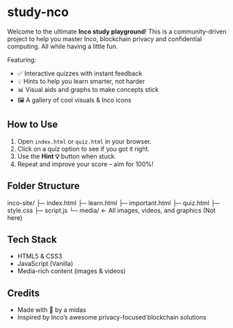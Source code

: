 # study-nco

Welcome to the ultimate **Inco study playground**! This is a community-driven project to help you master Inco, blockchain privacy and confidential computing. All while having a little fun.  

Featuring:  
- ✅ Interactive quizzes with instant feedback  
- 💡 Hints to help you learn smarter, not harder  
- 📊 Visual aids and graphs to make concepts stick  
- 🖼️ A gallery of cool visuals & Inco icons  

## How to Use

1. Open `index.html` or `quiz.html` in your browser.  
2. Click on a quiz option to see if you got it right.  
3. Use the **Hint 💡** button when stuck.  
5. Repeat and improve your score – aim for 100%!  

## Folder Structure
inco-site/
├─ index.html
├─ learn.html
├─ important.html
├─ quiz.html
├─ style.css
├─ script.js
└─ media/ ← All images, videos, and graphics (Not here)

## Tech Stack

- HTML5 & CSS3  
- JavaScript (Vanilla)  
- Media-rich content (images & videos)  

## Credits

- Made with 💙 by a midas 
- Inspired by Inco’s awesome privacy-focused blockchain solutions  
